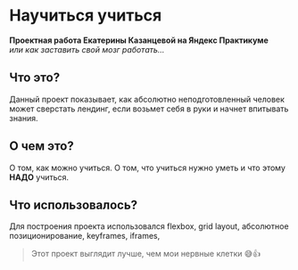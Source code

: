 # Научиться учиться
 __Проектная работа Екатерины Казанцевой на Яндекс Практикуме__ <br>
*или как заставить свой мозг работать...*

## Что это? 
Данный проект показывает, как абсолютно неподготовленный человек может сверстать лендинг, если возьмет себя в руки и начнет впитывать знания. 

## О чем это? 
О том, как можно учиться. О том, что учиться нужно уметь и что этому **НАДО** учиться. 

## Что использовалось? 
Для построения проекта использовался flexbox, grid layout, абсолютное позиционирование, keyframes, iframes,

> Этот проект выглядит лучше, чем мои нервные клетки :sweat_smile::thumbsup: